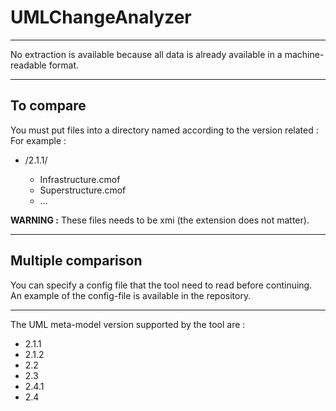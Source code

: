 <h1>UMLChangeAnalyzer</h1>

---------------------------------------------------------------------------------------------------

No extraction is available because all data is already available in a machine-readable format.

---------------------------------------------------------------------------------------------------

<h2>To compare</h2>

You must put files into a directory named according to the version related :
For example :
<ul>
    <li>/2.1.1/</li>
    <ul>
        <li>Infrastructure.cmof</li>
        <li>Superstructure.cmof</li>
        <li>…</li>
    </ul>
</ul>

<b>WARNING :</b> These files needs to be xmi (the extension does not matter).

---------------------------------------------------------------------------------------------------

<h2>Multiple comparison</h2>

  You can specify a config file that the tool need to read before continuing. 
  <br/>An example of the config-file is available in the repository.
  
---------------------------------------------------------------------------------------------------

The UML meta-model version supported by the tool are :
<ul>
  <li>2.1.1</li>
  <li>2.1.2</li>
  <li>2.2</li>
  <li>2.3</li>
  <li>2.4.1</li>
  <li>2.4</li>
</ul>
